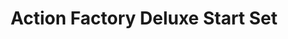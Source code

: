 ---
title: Action Factory Deluxe Start Set
year: 1997
description: >-
  Build, drive, and control! The Action Factory includes 211 building pieces, accessories, the Action Sorter and the Motorized Conveyor. Also includes one wireless RC Loader vehicle, a Command Deck with 8 radio keys and one Control Pad. Includes 110 Volt A/C adapter and three AA batteries.
archiveLinks:
  - name: Mar 31, 2001
    link: https://web.archive.org/web/20010331183206/http://www.rokenbok.com/catalog/pd_ss_action_factory.html
priceHistory:
  - date: 2001
    price: 179.99
skus:
  - "#34120"
  - "#44120"
category: Start Set (RC)
video: ""
plans:
  - name: Plan A
    link: https://drive.google.com/open?id=1eVMoE4RXiXoCRi6Gv1DRUmkV8F3PrDLd
  - name: Plan B
    link: https://drive.google.com/open?id=18oZk90CIoyjbYKgtMEPfJ7iLPO_uA7ao
  - name: Plan C
    link: https://drive.google.com/open?id=1di9a_nGzZ7jG3_dbfXrPsnrWONihZAsf

thumb: /img/sets/thumb_action_factory.gif
images:
  -  /img/sets/thumb_action_factory.gif
---